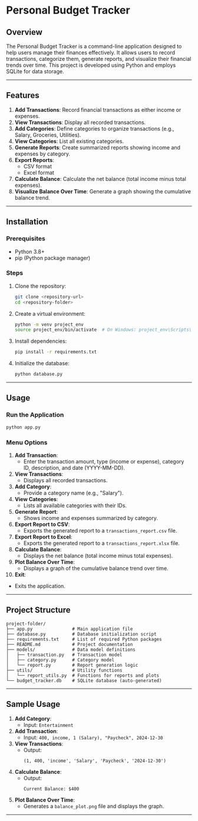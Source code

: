 # Personal Budget Tracker

## Overview
The Personal Budget Tracker is a command-line application designed to help users manage their finances effectively. It allows users to record transactions, categorize them, generate reports, and visualize their financial trends over time. This project is developed using Python and employs SQLite for data storage.

---

## Features
1. **Add Transactions**: Record financial transactions as either income or expenses.
2. **View Transactions**: Display all recorded transactions.
3. **Add Categories**: Define categories to organize transactions (e.g., Salary, Groceries, Utilities).
4. **View Categories**: List all existing categories.
5. **Generate Reports**: Create summarized reports showing income and expenses by category.
6. **Export Reports**:
   - CSV format
   - Excel format
7. **Calculate Balance**: Calculate the net balance (total income minus total expenses).
8. **Visualize Balance Over Time**: Generate a graph showing the cumulative balance trend.

---

## Installation

### Prerequisites
- Python 3.8+
- pip (Python package manager)

### Steps
1. Clone the repository:
   ```bash
   git clone <repository-url>
   cd <repository-folder>
   ```

2. Create a virtual environment:
   ```bash
   python -m venv project_env
   source project_env/bin/activate  # On Windows: project_env\Scripts\activate
   ```

3. Install dependencies:
   ```bash
   pip install -r requirements.txt
   ```

4. Initialize the database:
   ```bash
   python database.py
   ```

---

## Usage

### Run the Application
```bash
python app.py
```

### Menu Options
1. **Add Transaction**:
   - Enter the transaction amount, type (income or expense), category ID, description, and date (YYYY-MM-DD).
2. **View Transactions**:
   - Displays all recorded transactions.
3. **Add Category**:
   - Provide a category name (e.g., "Salary").
4. **View Categories**:
   - Lists all available categories with their IDs.
5. **Generate Report**:
   - Shows income and expenses summarized by category.
6. **Export Report to CSV**:
   - Exports the generated report to a `transactions_report.csv` file.
7. **Export Report to Excel**:
   - Exports the generated report to a `transactions_report.xlsx` file.
8. **Calculate Balance**:
   - Displays the net balance (total income minus total expenses).
9. **Plot Balance Over Time**:
   - Displays a graph of the cumulative balance trend over time.
10. **Exit**:
   - Exits the application.

---

## Project Structure
```
project-folder/
├── app.py               # Main application file
├── database.py          # Database initialization script
├── requirements.txt     # List of required Python packages
├── README.md            # Project documentation
├── models/              # Data model definitions
│   ├── transaction.py   # Transaction model
│   ├── category.py      # Category model
│   └── report.py        # Report generation logic
├── utils/               # Utility functions
│   └── report_utils.py  # Functions for reports and plots
└── budget_tracker.db    # SQLite database (auto-generated)
```

---

## Sample Usage
1. **Add Category**:
   - Input: `Entertainment`
2. **Add Transaction**:
   - Input: `400, income, 1 (Salary), "Paycheck", 2024-12-30`
3. **View Transactions**:
   - Output:
     ```
     (1, 400, 'income', 'Salary', 'Paycheck', '2024-12-30')
     ```
4. **Calculate Balance**:
   - Output:
     ```
     Current Balance: $400
     ```
5. **Plot Balance Over Time**:
   - Generates a `balance_plot.png` file and displays the graph.

---




